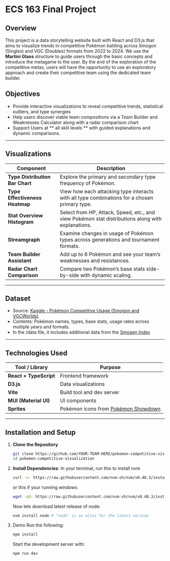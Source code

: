 # ECS 163 Final Project
## Overview

This project is a data storytelling website built with React and D3.js that aims to visualize trends in competitive Pokémon battling across Smogon (Singles) and VGC (Doubles) formats from 2022 to 2024. We use the **Martini Glass** structure to guide users through the basic concepts and introduce the metagame to the user. By the end of the exploration of the competitive metas, users will have the opportunity to use an exploratory approach and create their competitive team using the dedicated team builder.

## Objectives
- Provide interactive visualizations to reveal competitive trends, statistical outliers, and type synergies
- Help users discover viable team compositions via a Team Builder and Weaknesses Calculator along with a radar comparison chart
- Support Users at ** all skill levels ** with guided explanations and dynamic comparisons.

---
## Visualizations
| Component | Description |
|----------|-------------|
| **Type Distribution Bar Chart** | Explore the primary and secondary type frequency of Pokémon. |
| **Type Effectiveness Heatmap** | View how each attacking type interacts with all type combinations for a chosen primary type. |
| **Stat Overview Histogram** | Select from HP, Attack, Speed, etc., and view Pokémon stat distributions along with explanations. |
| **Streamgraph** | Examine changes in usage of Pokémon types across generations and tournament formats. |
| **Team Builder Assistant** | Add up to 6 Pokémon and see your team’s weaknesses and resistances. |
| **Radar Chart Comparison** | Compare two Pokémon’s base stats side-by-side with dynamic scaling. |
---
## Dataset

- Source: [Kaggle – Pokémon Competitive Usage (Smogon and VGCWorlds)](https://www.kaggle.com/datasets/danielsmdev/pokemon-competitive-usage-smogon-and-vcgworlds)
- Contents: Pokémon names, types, base stats, usage rates across multiple years and formats.
- In the /data file, it includes additional data from the [Smogen Index](https://www.smogon.com/stats/)

---
## Technologies Used

| Tool / Library | Purpose |
|----------------|---------|
| **React + TypeScript** | Frontend framework |
| **D3.js** | Data visualizations |
| **Vite** | Build tool and dev server |
| **MUI (Material UI)** | UI components |
| **Sprites** | Pokémon icons from [Pokémon Showdown](https://play.pokemonshowdown.com/) |

---


## Installation and Setup
1. **Clone the Repository**
    ```bash
    git clone https://github.com/YOUR-TEAM-HERE/pokemon-competitive-visualization.git
    cd pokemon-competitive-visualization
    ```
2. **Install Dependencies**:
    In your terminal, run this to install nvm
    ```bash
    curl -o- https://raw.githubusercontent.com/nvm-sh/nvm/v0.40.3/install.sh | bash
    ```
    or this if your running windows
    ```bash
    wget -qO- https://raw.githubusercontent.com/nvm-sh/nvm/v0.40.3/install.sh | bash
    ```
    Now lets download latest release of node:
     ```bash
    nvm install node # "node" is an alias for the latest version
     ```
3. Demo
    Run the following:
    ```bash
    npm install
    ```
    Start the development server with:
    ```bash
    npm run dev
    ```
    

